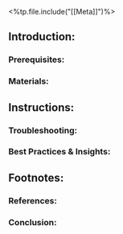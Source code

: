 <%tp.file.include("[[Meta]]")%>
## Introduction:



### Prerequisites:



### Materials:




## Instructions:



### Troubleshooting:



### Best Practices & Insights:




## Footnotes:

### References:

  

### Conclusion: 

